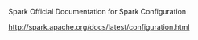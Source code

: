 Spark Official Documentation for Spark Configuration

http://spark.apache.org/docs/latest/configuration.html

